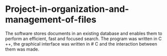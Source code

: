 # Project-in-organization-and-management-of-files
The software stores documents in an existing database and enables them to perform an efficient, fast and focused search. The program was written in C ++, the graphical interface was written in # C and the interaction between them was made.
